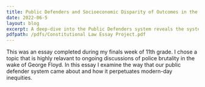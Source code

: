 ```yaml
---
title: Public Defenders and Socioeconomic Disparity of Outcomes in the United States Legal System
date: 2022-06-5
layout: blog
excerpt: A deep-dive into the Public Defenders system reveals the systemic factors contributing to inequalities on socioeconomic lines. Completed as the final project for Constitutional Law.
pdfpath: /pdfs/Constitutional Law Essay Project.pdf
---
```


This was an essay completed during my finals week of 11th grade. I chose a topic that is highly relavant to ongoing discussions of police brutality in the wake of George Floyd. In this essay I examine the way that our public defender system came about and how it perpetuates modern-day inequities.
